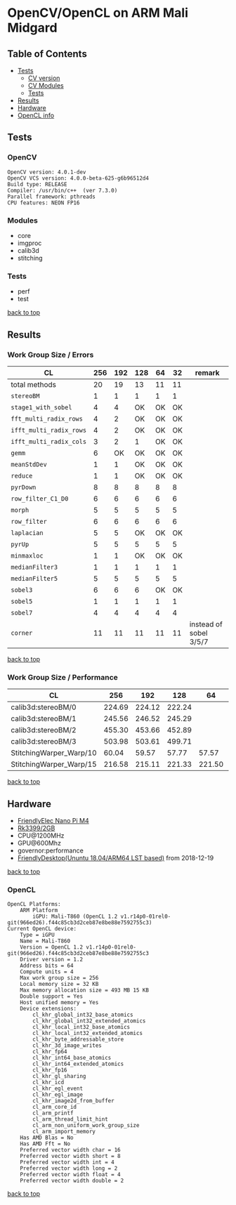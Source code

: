 OpenCV/OpenCL on ARM Mali Midgard
========================

## Table of Contents

 - [Tests](#tests)
 	- [CV version](#testCVver)
 	- [CV Modules](#testsModules)
 	- [Tests](#testsTests)
 - [Results](#results)
 - [Hardware](#hard)
 - [OpenCL info](#hardCL)

## Tests <a name="tests"></a>

### OpenCV<a name="testsCVver"></a>
```
OpenCV version: 4.0.1-dev
OpenCV VCS version: 4.0.0-beta-625-g6b96512d4
Build type: RELEASE
Compiler: /usr/bin/c++  (ver 7.3.0)
Parallel framework: pthreads
CPU features: NEON FP16
```
### Modules <a name="testModules"></a>
 - core
 - imgproc
 - calib3d
 - stitching

### Tests <a name="testsTests"></a>
 - perf
 - test

[back to top](#toc)

## Results <a name="results"></a>

### Work Group Size / Errors

| CL | 256 | 192 | 128 | 64 | 32 | remark |
|---|---|---|---|---|---|---|
| total methods |  20 | 19 |13 | 11| 11 |
| `stereoBM` | 1 | 1 | 1 | 1 | 1 |
| `stage1_with_sobel` |  4 | 4 | OK | OK | OK |
| `fft_multi_radix_rows` |  4| 2 | OK | OK | OK |
| `ifft_multi_radix_rows` |  4| 2 | OK | OK | OK |
| `ifft_multi_radix_cols` |  3| 2 | 1 | OK |   OK |
| `gemm` | 6 | OK | OK | OK | OK |
| `meanStdDev` | 1 | 1 |OK | OK| OK |
| `reduce` | 1 | 1 | OK | OK | OK |
| `pyrDown` | 8 | 8 | 8| 8 | 8 |
| `row_filter_C1_D0` | 6 | 6 | 6 | 6 | 6|
| `morph` | 5 | 5 |  5 | 5 | 5|
| `row_filter` | 6 | 6 | 6 | 6 | 6|
| `laplacian` | 5 | 5 | OK | OK | OK |
| `pyrUp` | 5 | 5 |  5 | 5 | 5 |
| `minmaxloc` | 1 | 1 | OK | OK | OK |
| `medianFilter3` | 1 | 1 | 1 | 1 | 1 |
| `medianFilter5` | 5 | 5 | 5 | 5 | 5|
| `sobel3` | 6 | 6 | 6 | OK | OK |
| `sobel5` | 1 | 1 | 1 | 1 | 1 |
| `sobel7` | 4 | 4 |  4 | 4 | 4 |
| `corner` | 11 | 11 | 11 | 11 |11 |instead of sobel 3/5/7|

[back to top](#toc)

### Work Group Size / Performance
| CL | 256 | 192 | 128 | 64 | 32 |
|---|---|---|---|---|---|
| calib3d:stereoBM/0 | 224.69 | 224.12 | 222.24| | |
| calib3d:stereoBM/1 | 245.56 | 246.52 | 245.29| | |
| calib3d:stereoBM/2 | 455.30 | 453.66 | 452.89| | |
| calib3d:stereoBM/3 | 503.98 | 503.61 | 499.71| | |
| StitchingWarper_Warp/10 | 60.04 | 59.57 | 57.77| 57.57| |
| StitchingWarper_Warp/15 | 216.58 | 215.11 | 221.33| 221.50| |



[back to top](#toc)

## Hardware <a name="hard"></a>

- [FriendlyElec Nano Pi M4](http://wiki.friendlyarm.com/wiki/index.php/NanoPi_M4)
- [Rk3399/2GB](http://wiki.friendlyarm.com/wiki/index.php/NanoPi_M4#Hardware_Spec)
- CPU@1200MHz
- GPU@600Mhz
- governor:performance
- [FriendlyDesktop(Ununtu 18.04/ARM64 LST based)](http://wiki.friendlyarm.com/wiki/index.php/NanoPi_M4#Work_with_FriendlyDesktop) from 2018-12-19

[back to top](#toc)

### OpenCL <a name="hardCL"></a>
```
OpenCL Platforms: 
    ARM Platform
        iGPU: Mali-T860 (OpenCL 1.2 v1.r14p0-01rel0-git(966ed26).f44c85cb3d2ceb87e8be88e7592755c3)
Current OpenCL device: 
    Type = iGPU
    Name = Mali-T860
    Version = OpenCL 1.2 v1.r14p0-01rel0-git(966ed26).f44c85cb3d2ceb87e8be88e7592755c3
    Driver version = 1.2
    Address bits = 64
    Compute units = 4
    Max work group size = 256
    Local memory size = 32 KB
    Max memory allocation size = 493 MB 15 KB
    Double support = Yes
    Host unified memory = Yes
    Device extensions:
        cl_khr_global_int32_base_atomics
        cl_khr_global_int32_extended_atomics
        cl_khr_local_int32_base_atomics
        cl_khr_local_int32_extended_atomics
        cl_khr_byte_addressable_store
        cl_khr_3d_image_writes
        cl_khr_fp64
        cl_khr_int64_base_atomics
        cl_khr_int64_extended_atomics
        cl_khr_fp16
        cl_khr_gl_sharing
        cl_khr_icd
        cl_khr_egl_event
        cl_khr_egl_image
        cl_khr_image2d_from_buffer
        cl_arm_core_id
        cl_arm_printf
        cl_arm_thread_limit_hint
        cl_arm_non_uniform_work_group_size
        cl_arm_import_memory
    Has AMD Blas = No
    Has AMD Fft = No
    Preferred vector width char = 16
    Preferred vector width short = 8
    Preferred vector width int = 4
    Preferred vector width long = 2
    Preferred vector width float = 4
    Preferred vector width double = 2
```

[back to top](#toc)
